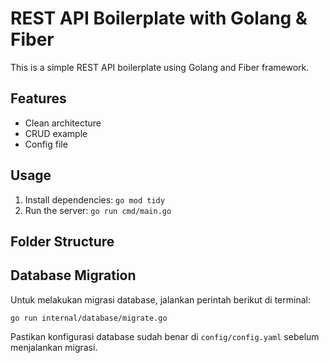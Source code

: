 # REST API Boilerplate with Golang & Fiber

This is a simple REST API boilerplate using Golang and Fiber framework.

## Features
- Clean architecture
- CRUD example
- Config file

## Usage
1. Install dependencies: `go mod tidy`
2. Run the server: `go run cmd/main.go`

## Folder Structure
## Database Migration

Untuk melakukan migrasi database, jalankan perintah berikut di terminal:

```fish
go run internal/database/migrate.go
```

Pastikan konfigurasi database sudah benar di `config/config.yaml` sebelum menjalankan migrasi.
